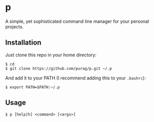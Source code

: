 # p
A simple, yet sophisticated command line manager for your personal projects.

## Installation
Just clone this repo in your home directory:

```
$ cd
$ git clone https://github.com/purag/p.git ~/.p
```

And add it to your PATH (I recommend adding this to your `.bashrc`):

```
$ export PATH=$PATH:~/.p
```

## Usage
```
$ p [help|h] <command> [<args>]
```
